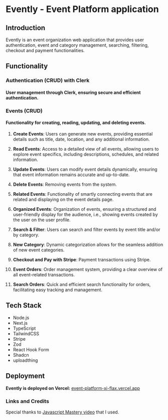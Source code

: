 # Evently - Event Platform application

## Introduction

Evently is an event organization web application that provides user authentication, event and category management, searching, filtering, checkout and payment functionalities.

## Functionality

### Authentication (CRUD) with Clerk
#### User management through Clerk, ensuring secure and efficient authentication.

### Events (CRUD)
#### Functionality for creating, reading, updating, and deleting events.

1. **Create Events**: Users can generate new events, providing essential details such as title, date, location, and any additional information.

2. **Read Events**: Access to a detailed view of all events, allowing users to explore event specifics, including descriptions, schedules, and related information.

3. **Update Events**: Users can modify event details dynamically, ensuring that event information remains accurate and up-to-date.

4. **Delete Events**: Removing events from the system.

5. **Related Events**: Functionality of smartly connecting events that are related and displaying on the event details page.

6. **Organized Events**: Organization of events, ensuring a structured and user-friendly display for the audience, i.e., showing events created by the user on the user profile.

7. **Search & Filter**: Users can search and filter events by event title and/or by category.

8. **New Category**: Dynamic categorization allows for the seamless addition of new event categories.

9. **Checkout and Pay with Stripe**: Payment transactions using Stripe.

10. **Event Orders**: Order management system, providing a clear overview of all event-related transactions.

11. **Search Orders**: Quick and efficient search functionality for orders, facilitating easy tracking and management.

## Tech Stack

- Node.js
- Next.js
- TypeScript
- TailwindCSS
- Stripe
- Zod
- React Hook Form
- Shadcn
- uploadthing

## Deployment

**Evently is deployed on Vercel:** [event-platform-xi-flax.vercel.app](event-platform-xi-flax.vercel.app)

### Links and Credits

Special thanks to [Javascript Mastery video](https://youtu.be/zgGhzuBZOQg?si=Sx_MFoPcXF_Egdqm) that I used.
